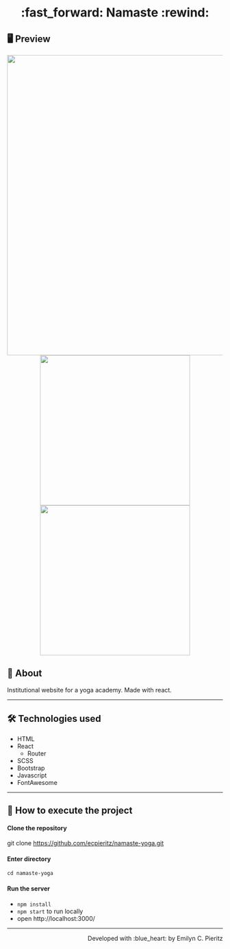 <h1 align = "center"> :fast_forward: Namaste :rewind: </h1>

## 🖥 Preview
<p align = "center">
  <img src = "x" width = "700" height = "auto">
  <img src = "x" width = "350" height = "auto">
  <img src = "x" width = "350" height = "auto">
</p>

## 📖 About
<p>Institutional website for a yoga academy. Made with react.</p>

---

## 🛠 Technologies used
- HTML
- React
  - Router
- SCSS
- Bootstrap
- Javascript
- FontAwesome

---

## 🚀 How to execute the project
#### Clone the repository
git clone https://github.com/ecpieritz/namaste-yoga.git

#### Enter directory
`cd namaste-yoga`

#### Run the server
- `npm install`
- `npm start` to run locally
- open http://localhost:3000/ 

---
<p align = "right">Developed with :blue_heart: by Emilyn C. Pieritz</p>
